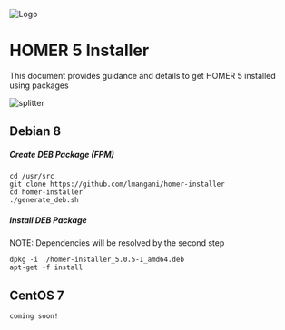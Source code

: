 ![Logo](http://sipcapture.org/data/images/sipcapture_header.png)

# __HOMER 5__  Installer
This document provides guidance and details to get HOMER 5 installed using packages

![splitter](http://i.imgur.com/lytn4zn.png)

## Debian 8
##### Create DEB Package (FPM)
```
cd /usr/src
git clone https://github.com/lmangani/homer-installer
cd homer-installer
./generate_deb.sh
```

##### Install DEB Package
NOTE: Dependencies will be resolved by the second step
```
dpkg -i ./homer-installer_5.0.5-1_amd64.deb
apt-get -f install
```

## CentOS 7
```
coming soon!
```
